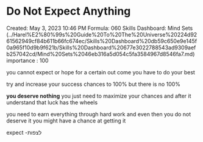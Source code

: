 # Do Not Expect Anything

Created: May 3, 2023 10:46 PM
Formula: 060
Skills Dashboard: Mind Sets  (../Harel%E2%80%99s%20Guide%20To%20The%20Universe%20224d9261562949cf84b611b66fc674ec/Skills%20Dashboard%20db59c650e9e145f0a965f10d9b9f621b/Skills%20Dashboard%20677e3022788543ad9309aefb257042cd/Mind%20Sets%2046eb316a5d054c5fa3584967d8546fa7.md)
importance : 100

you cannot expect or hope for a certain out come you have to do your best 

try and increase your success chances to 100% but there is no 100% 

**you deserve nothing** you just need to maximize your chances and after it understand that luck has the wheels 

you need to earn everything through hard work and even then you do not deserve it you might have a chance at getting it 

expect -לצפות